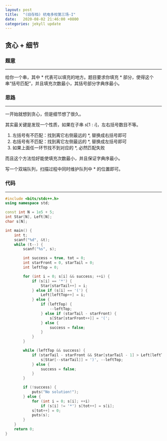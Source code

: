 ```yaml
---
layout: post
title:  "(旧存档) 杭电多校第三场-I"
date:   2020-08-02 21:46:00 +0800
categories: jekyll update
---
```

## 贪心 + 细节

### 题意  

---
给你一个串，其中 \* 代表可以填充的地方。题目要求你填充 \* 部分，使得这个串“括号匹配”，并且填充次数最小，其括号部分字典序最小。

### 思路

---
一开始就想到贪心，但是细节想了很久。

其实最关键是发现一个性质，如果在子串 $s[1:i]$，左右括号数目不等。

1. 左括号有不匹配：找到离它右侧最远的 \*, 替换成右括号即可
2. 右括号有不匹配：找到离它左侧最远的 \*, 替换成左括号即可
3. 如果上面任一环节找不到对应的 \*, 必然匹配失败

而且这个方法恰好能使填充次数最小，并且保证字典序最小。

写一个双端队列，扫描过程中同时维护队列中 \* 的位置即可。

### 代码  

---

```c++
#include <bits/stdc++.h>
using namespace std;

const int N = 1e5 + 5;
int Star[N], Left[N];
char s[N];

int main() {
    int t;
    scanf("%d", &t);
    while (t--) {
        scanf("%s", s);

        int success = true, tot = 0;
        int starFront = 0, starTail = 0;
        int leftTop = 0;

        for (int i = 0; s[i] && success; ++i) {
            if (s[i] == '*') {
                Star[starTail++] = i;
            } else if (s[i] == '(') {
                Left[leftTop++] = i;
            } else {
                if (leftTop) {
                    --leftTop;
                } else if (starTail - starFront) {
                    s[Star[starFront++]] = '(';
                } else {
                    success = false;
                }
            }
        }

        while (leftTop && success) {
            if (starTail - starFront && Star[starTail - 1] > Left[leftTop - 1]) {
                s[Star[--starTail]] = ')', --leftTop;
            } else {
                success = false;
            }
        }

        if (!success) {
            puts("No solution!");
        } else {
            for (int i = 0; s[i]; ++i)
                if (s[i] != '*') s[tot++] = s[i];
            s[tot++] = 0;
            puts(s);
        }
    }
    return 0;
}
```
